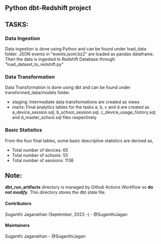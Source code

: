 ## Python dbt-Redshift project
## TASKS: 

### Data Ingestion
Data ingestion is done using Python and can be found under load_data folder.
JSON events in "events.jsonl.bz2" are loaded as pandas dataframe. Then the data is ingested to Redshift Database through "load_dataset_to_redshift.py"

### Data Transformation
Data Transformation is done using dbt and can be found under transformed_data/models folder.
- staging: Intermediate data transformations are created as views
- marts:   Final analytics tables for the tasks a, b, c and d are created as a_device_session.sql, b_school_session.sql, c_device_usage_history.sql, and d_master_school.sql files respectively

### Basic Statistics
From the four final tables, some basic descriptive statistics are derived as,
- Total number of devices: 65
- Total number of schools: 55
- Total number of sessions: 1136

## Note:
**dbt_run_artifacts** directory is managed by Github Actions Workflow so **do _not modify_**. This directory stores the dbt state file.

#### Contributors
Suganthi Jaganathan (September, 2023 -) - @SuganthiJagan

#### Maintainers
Suganthi Jaganathan - @SuganthiJagan